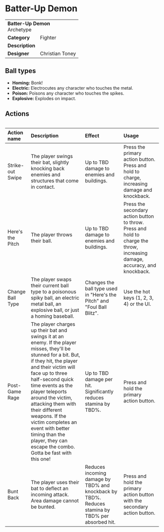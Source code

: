 # Batter-Up Demon
<table>
  <tbody>
    <tr>
      <td colspan="2">
        <b>Batter-Up Demon</b>
        <section>Archetype</section>
      </td>
    </tr>
    <tr>
      <td>
        <b>Category</b>
      </td>
      <td>Fighter</td>
    </tr>
    <tr>
      <td>
        <b>Description</b>
      </td>
      <td></td>
    </tr>
    <tr>
      <td>
        <b>Designer</b>
      </td>
      <td>Christian Toney</td>
    </tr>
  </tbody>
<table>

## Ball types
* **Homing:** Bonk! 
* **Electric:** Electrocutes any character who touches the metal. 
* **Poison:** Poisons any character who touches the spikes. 
* **Explosive:** Explodes on impact.

## Actions
<table>
  <thead>
    <tr>
      <th align="left">Action name</th>
      <th align="left">Description</th>
      <th align="left">Effect</th>
      <th align="left">Usage</th>
    </tr>
  </thead>
  <tbody>
    <tr>
      <td>Strike-out Swipe</td>
      <td>The player swings their bat, slightly knocking back enemies and structures that come in contact.</td>
      <td>Up to TBD damage to enemies and buildings.</td>
      <td>Press the primary action button. Press and hold to charge, increasing damage and knockback.</td>
    </tr>
    <tr>
      <td>Here's the Pitch</td>
      <td>The player throws their ball.</td>
      <td>Up to TBD damage to enemies and buildings.</td>
      <td>Press the secondary action button to throw. Press and hold to charge the throw, increasing damage, accuracy, and knockback.</td>
    </tr>
    <tr>
      <td>Change Ball Type</td>
      <td>The player swaps their current ball type to a poisonous spiky ball, an electric metal ball, an explosive ball, or just a homing baseball.</td>
      <td>Changes the ball type used in "Here's the Pitch" and "Foul Ball Blitz".</td>
      <td>Use the hot keys (1, 2, 3, 4) or the UI.</td>
    </tr>
    <tr>
      <td>Post-Game Rage</td>
      <td>The player charges up their bat and swings it at an enemy. If the player misses, they'll be stunned for a bit. But, if they hit, the player and their victim will face up to three half-second quick time events as the player teleports around the victim, attacking them with their different weapons. If the victim completes an event with better timing than the player, they can escape the combo. Gotta be fast with this one!</td>
      <td>Up to TBD damage per hit. Significantly reduces stamina by TBD%.</td>
      <td>Press and hold the primary action button.</td>
    </tr>
    <tr>
      <td>Bunt Back</td>
      <td>The player uses their bat to deflect an incoming attack. Area damage cannot be bunted.</td>
      <td>Reduces incoming damage by TBD% and knockback by TBD%. Reduces stamina by TBD% per absorbed hit.</td>
      <td>Press and hold the primary action button with the secondary action button.</td>
    </tr>
  </tbody>
</table>
